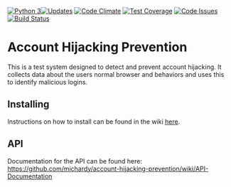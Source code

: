 [![Python 3](https://pyup.io/repos/github/michardy/account-hijacking-prevention/python-3-shield.svg)](https://pyup.io/repos/github/michardy/account-hijacking-prevention/)[![Updates](https://pyup.io/repos/github/michardy/account-hijacking-prevention/shield.svg)](https://pyup.io/repos/github/michardy/account-hijacking-prevention/) [![Code Climate](https://lima.codeclimate.com/github/michardy/account-hijacking-prevention/badges/gpa.svg)](https://lima.codeclimate.com/github/michardy/account-hijacking-prevention) [![Test Coverage](https://codeclimate.com/github/michardy/account-hijacking-prevention/badges/coverage.svg)](https://codeclimate.com/github/michardy/account-hijacking-prevention/coverage) [![Code Issues](https://www.quantifiedcode.com/api/v1/project/5e83d343e9614fc6ad1c3d786e811e97/badge.svg)](https://www.quantifiedcode.com/app/project/5e83d343e9614fc6ad1c3d786e811e97) [![Build Status](https://travis-ci.org/michardy/account-hijacking-prevention.svg?branch=master)](https://travis-ci.org/michardy/account-hijacking-prevention)
# Account Hijacking Prevention

This is a test system designed to detect and prevent account hijacking. 
It collects data about the users normal browser and behaviors and uses this to identify malicious logins. 

## Installing
Instructions on how to install can be found in the wiki [here](https://github.com/michardy/account-hijacking-prevention/wiki/Installation-Instructions).  

## API
Documentation for the API can be found here:
https://github.com/michardy/account-hijacking-prevention/wiki/API-Documentation
